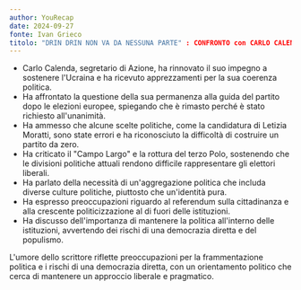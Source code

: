 ```yaml
---
author: YouRecap
date: 2024-09-27
fonte: Ivan Grieco
titolo: "DRIN DRIN NON VA DA NESSUNA PARTE" : CONFRONTO con CARLO CALENDA
---
```


- Carlo Calenda, segretario di Azione, ha rinnovato il suo impegno a sostenere l'Ucraina e ha ricevuto apprezzamenti per la sua coerenza politica.
- Ha affrontato la questione della sua permanenza alla guida del partito dopo le elezioni europee, spiegando che è rimasto perché è stato richiesto all'unanimità.
- Ha ammesso che alcune scelte politiche, come la candidatura di Letizia Moratti, sono state errori e ha riconosciuto la difficoltà di costruire un partito da zero.
- Ha criticato il "Campo Largo" e la rottura del terzo Polo, sostenendo che le divisioni politiche attuali rendono difficile rappresentare gli elettori liberali.
- Ha parlato della necessità di un'aggregazione politica che includa diverse culture politiche, piuttosto che un'identità pura.
- Ha espresso preoccupazioni riguardo al referendum sulla cittadinanza e alla crescente politicizzazione al di fuori delle istituzioni.
- Ha discusso dell'importanza di mantenere la politica all'interno delle istituzioni, avvertendo dei rischi di una democrazia diretta e del populismo.

L'umore dello scrittore riflette preoccupazioni per la frammentazione politica e i rischi di una democrazia diretta, con un orientamento politico che cerca di mantenere un approccio liberale e pragmatico.
